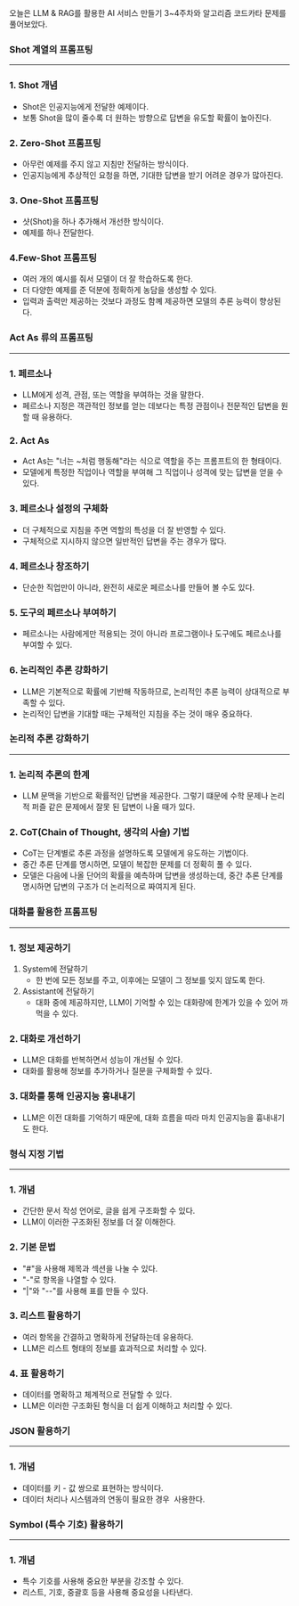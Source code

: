 오늘은 LLM & RAG를 활용한 AI 서비스 만들기 3~4주차와 알고리즘 코드카타 문제를 풀어보았다.

### **Shot 계열의 프롬프팅**

---

### **1\. Shot 개념**

-   Shot은 인공지능에게 전달한 예제이다.
-   보통 Shot을 많이 줄수록 더 원하는 방향으로 답변을 유도할 확률이 높아진다.

### **2\. Zero-Shot 프롬프팅**

-   아무런 예제를 주지 않고 지침만 전달하는 방식이다.
-   인공지능에게 추상적인 요청을 하면, 기대한 답변을 받기 어려운 경우가 많아진다.

### **3\. One-Shot 프롬프팅**

-   샷(Shot)을 하나 추가해서 개선한 방식이다.
-   예제를 하나 전달한다.

### **4.Few-Shot 프롬프팅**

-   여러 개의 예시를 줘서 모델이 더 잘 학습하도록 한다.
-   더 다양한 예제를 준 덕분에 정확하게 농담을 생성할 수 있다.
-   입력과 출력만 제공하는 것보다 과정도 함꼐 제공하면 모델의 추론 능력이 향상된다.

### **Act As 류의 프롬프팅**

---

### **1\. 페르소나**

-   LLM에게 성격, 관점, 또는 역할을 부여하는 것을 말한다.
-   페르소나 지정은 객관적인 정보를 얻는 데보다는 특정 관점이나 전문적인 답변을 원할 때 유용하다.

### **2\. Act As**

-   Act As는 "너는 ~처럼 행동해"라는 식으로 역할을 주는 프롬프트의 한 형태이다.
-   모델에게 특정한 직업이나 역할을 부여해 그 직업이나 성격에 맞는 답변을 얻을 수 있다.

### **3\. 페르소나 설정의 구체화**

-   더 구체적으로 지침을 주면 역할의 특성을 더 잘 반영할 수 있다.
-   구체적으로 지시하지 않으면 일반적인 답변을 주는 경우가 많다.

### **4\. 페르소나 창조하기**

-   단순한 직업만이 아니라, 완전히 새로운 페르소나를 만들어 볼 수도 있다.

### **5\. 도구의 페르소나 부여하기**

-   페르소나는 사람에게만 적용되는 것이 아니라 프로그램이나 도구에도 페르소나를 부여할 수 있다.

### **6\. 논리적인 추론 강화하기**

-   LLM은 기본적으로 확률에 기반해 작동하므로, 논리적인 추론 능력이 상대적으로 부족할 수 있다.
-   논리적인 답변을 기대할 때는 구체적인 지침을 주는 것이 매우 중요하다.

### **논리적 추론 강화하기**

---

### **1\. 논리적 추론의 한계**

-   LLM 문맥을 기반으로 확률적인 답변을 제공한다. 그렇기 떄문에 수학 문제나 논리적 퍼즐 같은 문제에서 잘못 된 답변이 나올 때가 있다.

### **2\. CoT(Chain of Thought, 생각의 사슬) 기법**

-   CoT는 단계별로 추론 과정을 설명하도록 모델에게 유도하는 기법이다.
-   중간 추론 단계를 명시하면, 모델이 복잡한 문제를 더 정확히 풀 수 있다.
-   모델은 다음에 나올 단어의 확률을 예측하며 답변을 생성하는데, 중간 추론 단계를 명시하면 답변의 구조가 더 논리적으로 짜여지게 된다.

### **대화를 활용한 프롬프팅**

---

### **1\. 정보 제공하기**

1.  System에 전달하기
    -   한 번에 모든 정보를 주고, 이후에는 모델이 그 정보를 잊지 않도록 한다.
2.  Assistant에 전달하기
    -   대화 중에 제공하지만, LLM이 기억할 수 있는 대화량에 한계가 있을 수 있어 까먹을 수 있다.

### **2\. 대화로 개선하기**

-   LLM은 대화를 반복하면서 성능이 개선될 수 있다.
-   대화를 활용해 정보를 추가하거나 질문을 구체화할 수 있다.

### **3\. 대화를 통해 인공지능 흉내내기**

-   LLM은 이전 대화를 기억하기 때문에, 대화 흐름을 따라 마치 인공지능을 흉내내기도 한다.

### **형식 지정 기법**

---

### **1\. 개념**

-   간단한 문서 작성 언어로, 글을 쉽게 구조화할 수 있다.
-   LLM이 이러한 구조화된 정보를 더 잘 이해한다.

### **2\. 기본 문법**

-   "#"을 사용해 제목과 섹션을 나눌 수 있다.
-   "-"로 항목을 나열할 수 있다.
-   "|"와 "--"를 사용해 표를 만들 수 있다.

### **3\. 리스트 활용하기**

-   여러 항목을 간결하고 명확하게 전달하는데 유용하다.
-   LLM은 리스트 형태의 정보를 효과적으로 처리할 수 있다.

### **4\. 표 활용하기**

-   데이터를 명확하고 체계적으로 전달할 수 있다.
-   LLM은 이러한 구조화된 형식을 더 쉽게 이해하고 처리할 수 있다.

### **JSON 활용하기**

---

### **1\. 개념**

-   데이터를 키 - 값 쌍으로 표현하는 방식이다.
-   데이터 처리나 시스템과의 연동이 필요한 경우  사용한다.

### **Symbol (특수 기호) 활용하기**

---

### **1\. 개념**

-   특수 기호를 사용해 중요한 부분을 강조할 수 있다.
-   리스트, 기호, 중괄호 등을 사용해 중요성을 나타낸다.